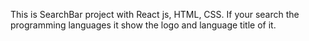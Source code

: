 This is SearchBar project with React js, HTML, CSS. If your search the programming languages it show the logo and language title of it. 
